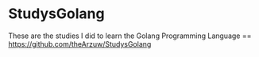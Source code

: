 # StudysGolang

These are the studies I did to learn the Golang Programming Language == https://github.com/theArzuw/StudysGolang

